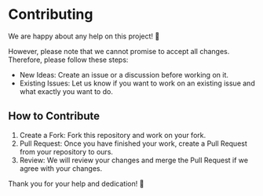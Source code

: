 # Contributing

We are happy about any help on this project! 🎉

However, please note that we cannot promise to accept all changes. Therefore, please follow these steps:

- New Ideas: Create an issue or a discussion before working on it.
- Existing Issues: Let us know if you want to work on an existing issue and what exactly you want to do.
  
## How to Contribute

1. Create a Fork: Fork this repository and work on your fork.
2. Pull Request: Once you have finished your work, create a Pull Request from your repository to ours.
3. Review: We will review your changes and merge the Pull Request if we agree with your changes.
   
Thank you for your help and dedication! 🙏
